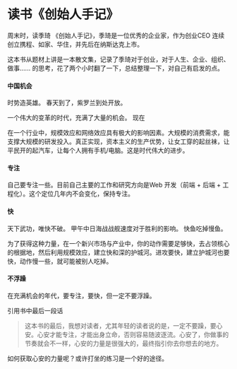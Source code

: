 # 读书《创始人手记》

周末时，读季琦 《创始人手记》，季琦是一位优秀的企业家，作为创业CEO 连续创立携程、如家、华住，并先后在纳斯达克上市。

这本书从题材上讲是一本散文集，记录了季琦对于创业，对于人生、企业、组织、做事...... 的思考，花了两个小时翻了一下，总结整理一下，对自己有启发的点。

#### 中国机会

时势造英雄。
春天到了，紫罗兰到处开放。

一个伟大的变革的时代，充满了大量的机会。
现在

在一个行业中，规模效应和网络效应具有极大的影响因素。大规模的消费需求，能支撑大规模的研发投入。真正实现，资本主义的生产优势，让女工穿的起丝袜，让平民开的起汽车，让每个人拥有手机/电脑。这是时代伟大的进步。

#### 专注

自己要专注一些。目前自己主要的工作和研究方向是Web 开发（前端 + 后端 + 工程化）。这个定位几年内不会变化，保持专注。


#### 快

天下武功，唯快不破。
甲午中日海战战舰速度对于胜利的影响。
快鱼吃掉慢鱼。


为了获得这种力量，在一个新兴市场与产业中，你的动作需要足够快，去占领核心的根据地，然后利用规模效应，建立快和深的护城河。进攻要快，建立护城河也要快，动作慢一些，就可能被别人吃掉。


#### 不浮躁

在充满机会的年代，要专注，要快，但一定不要浮躁。

引用书中最后一段话

> 这本书的最后，我想对读者，尤其年轻的读者说的是，一定不要躁，要心安。心安才能专注，才能出身立命，否则容易随波逐流。心安了，你做事的节奏就会不一样，心安的力量是很强大的，最终指引你去你想去的地方。


如何获取心安的力量呢？或许打坐的练习是一个好的途径。